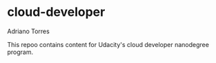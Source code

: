 # cloud-developer
Adriano Torres

This repoo contains content for Udacity's cloud developer nanodegree program.
